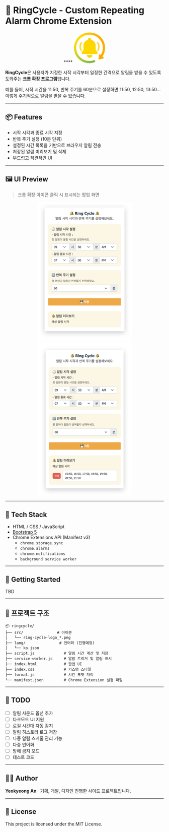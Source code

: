 # 🔔 RingCycle - Custom Repeating Alarm Chrome Extension

<p align="center">
****  <img src="./src/ring-cycle-logo_128.png" style="width:100px;"/>
</p>

**RingCycle**은 사용자가 지정한 시작 시각부터 일정한 간격으로 알림을 받을 수 있도록 도와주는 **크롬 확장 프로그램**입니다.

예를 들어, 시작 시간을 11:50, 반복 주기를 60분으로 설정하면 11:50, 12:50, 13:50… 이렇게 주기적으로 알림을 받을 수 있습니다.

---

## 📦 Features

- 시작 시각과 종료 시각 지정
- 반복 주기 설정 (10분 단위)
- 설정된 시간 목록을 기반으로 브라우저 알림 전송
- 저장된 알람 미리보기 및 삭제
- 부드럽고 직관적인 UI

---

## 🖼 UI Preview

> 크롬 확장 아이콘 클릭 시 표시되는 팝업 화면

<!-- <p align="center">
  <img src="./src/ring-cycle-preview_01.png" style="width:300px;"/>
  <img src="./src/ring-cycle-preview_02.png" style="width:300px;"/>
</p> -->

 <p align="center">
  <img src="./src/ring-cycle-preview_01.png" style="width:300px;" />
  <img src="./src/ring-cycle-preview_02.png" style="width:300px;"/>
<p>

---

## 🔧 Tech Stack

- HTML / CSS / JavaScript
- [Bootstrap 5](https://getbootstrap.com/)
- Chrome Extensions API (Manifest v3)
  - `chrome.storage.sync`
  - `chrome.alarms`
  - `chrome.notifications`
  - `background service worker`

---

## 🚀 Getting Started

TBD

---

## 📁 프로젝트 구조

```
📦 ringcycle/
├── src/               # 아이콘
│   └── ring-cycle-logo_*.png
├── lang/               # 언어화 (진행예정)
│   └── ko.json
├── script.js             # 알림 시간 계산 및 저장
├── service-worker.js     # 알람 트리거 및 알림 표시
├── index.html            # 팝업 UI
├── index.css             # 커스텀 스타일
├── format.js             # 시간 포맷 처리
└── manifest.json         # Chrome Extension 설정 파일
```

---

## 📝 TODO

- [ ] 알림 사운드 옵션 추가
- [ ] 다크모드 UI 지원
- [ ] 로컬 시간대 자동 감지
- [ ] 알림 히스토리 로그 저장
- [ ] 다중 알림 스케줄 관리 기능
- [ ] 다중 언어화
- [ ] 방해 금지 모드
- [ ] 테스트 코드

---

## 👩‍💻 Author

**Yeokyeong An**  
기획, 개발, 디자인 진행한 사이드 프로젝트입니다.

---

## 📜 License

This project is licensed under the MIT License.
